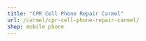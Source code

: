 ```yaml
---
title: "CPR Cell Phone Repair Carmel"
url: /carmel/cpr-cell-phone-repair-carmel/
shop: mobile phone
---
```

